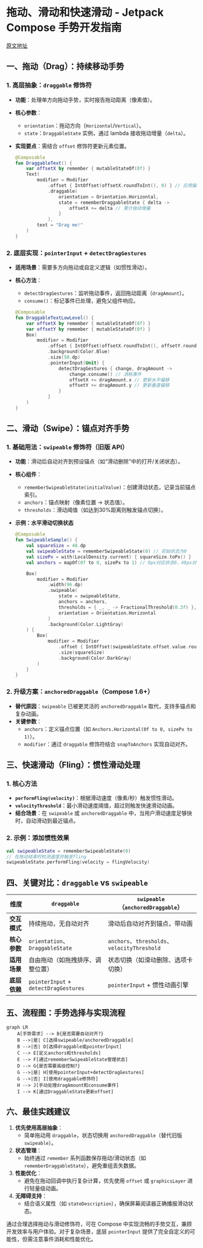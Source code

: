 
# 拖动、滑动和快速滑动 - Jetpack Compose 手势开发指南  

[原文地址](https://developer.android.google.cn/develop/ui/compose/touch-input/pointer-input/drag-swipe-fling?hl=zh-cn)  

## 一、拖动（Drag）：持续移动手势  

### 1. 高层抽象：`draggable` 修饰符  

- **功能**：处理单方向拖动手势，实时报告拖动距离（像素值）。  
- **核心参数**：  
  - `orientation`：拖动方向（`Horizontal`/`Vertical`）。  
  - `state`：`DraggableState` 实例，通过 lambda 接收拖动增量（`delta`）。  
- **实现要点**：需结合 `offset` 修饰符更新元素位置。  

  ```kotlin
  @Composable
  fun DraggableText() {
      var offsetX by remember { mutableStateOf(0f) }
      Text(
          modifier = Modifier
              .offset { IntOffset(offsetX.roundToInt(), 0) } // 应用偏移
              .draggable(
                  orientation = Orientation.Horizontal,
                  state = rememberDraggableState { delta ->
                      offsetX += delta // 累计拖动增量
                  }
              ),
          text = "Drag me!"
      )
  }
  ```

### 2. 底层实现：`pointerInput` + `detectDragGestures`  

- **适用场景**：需要多方向拖动或自定义逻辑（如惯性滑动）。  
- **核心方法**：  
  - `detectDragGestures`：监听拖动事件，返回拖动距离（`dragAmount`）。  
  - `consume()`：标记事件已处理，避免父组件响应。  

  ```kotlin
  @Composable
  fun DraggableTextLowLevel() {
      var offsetX by remember { mutableStateOf(0f) }
      var offsetY by remember { mutableStateOf(0f) }
      Box(
          modifier = Modifier
              .offset { IntOffset(offsetX.roundToInt(), offsetY.roundToInt()) }
              .background(Color.Blue)
              .size(50.dp)
              .pointerInput(Unit) {
                  detectDragGestures { change, dragAmount ->
                      change.consume() // 消耗事件
                      offsetX += dragAmount.x // 更新水平偏移
                      offsetY += dragAmount.y // 更新垂直偏移
                  }
              }
      )
  }
  ```

## 二、滑动（Swipe）：锚点对齐手势  

### 1. 基础用法：`swipeable` 修饰符（旧版 API）  

- **功能**：滑动后自动对齐到预设锚点（如“滑动删除”中的打开/关闭状态）。  
- **核心组件**：  
  - `rememberSwipeableState(initialValue)`：创建滑动状态，记录当前锚点索引。  
  - `anchors`：锚点映射（像素位置 → 状态值）。  
  - `thresholds`：滑动阈值（如达到30%距离则触发锚点切换）。  
- **示例：水平滑动切换状态**  

  ```kotlin
  @Composable
  fun SwipeableSample() {
      val squareSize = 48.dp
      val swipeableState = rememberSwipeableState(0) // 初始状态为0
      val sizePx = with(LocalDensity.current) { squareSize.toPx() }
      val anchors = mapOf(0f to 0, sizePx to 1) // 0px对应状态0，48px对应状态1

      Box(
          modifier = Modifier
              .width(96.dp)
              .swipeable(
                  state = swipeableState,
                  anchors = anchors,
                  thresholds = { _, _ -> FractionalThreshold(0.3f) }, // 滑动30%触发切换
                  orientation = Orientation.Horizontal
              )
              .background(Color.LightGray)
      ) {
          Box(
              modifier = Modifier
                  .offset { IntOffset(swipeableState.offset.value.roundToInt(), 0) } // 当前偏移
                  .size(squareSize)
                  .background(Color.DarkGray)
          )
      }
  }
  ```

### 2. 升级方案：`anchoredDraggable`（Compose 1.6+）  

- **替代原因**：`swipeable` 已被更灵活的 `anchoredDraggable` 取代，支持多锚点和复杂动画。  
- **关键参数**：  
  - `anchors`：定义锚点位置（如 `Anchors.Horizontal(0f to 0, sizePx to 1)`）。  
  - `modifier`：通过 `draggable` 修饰符结合 `snapToAnchors` 实现自动对齐。  

## 三、快速滑动（Fling）：惯性滑动处理  

### 1. 核心方法  

- **`performFling(velocity)`**：根据滑动速度（像素/秒）触发惯性滑动。  
- **`velocityThreshold`**：最小滑动速度阈值，超过则触发快速滑动动画。  
- **结合场景**：在 `swipeable` 或 `anchoredDraggable` 中，当用户滑动速度足够快时，自动滑动到最近锚点。  

### 2. 示例：添加惯性效果  

```kotlin
val swipeableState = rememberSwipeableState(0)
// 在拖动结束时检测速度并触发fling
swipeableState.performFling(velocity = flingVelocity)
```

## 四、关键对比：`draggable` vs `swipeable`  

| **维度**         | `draggable`                              | `swipeable`（`anchoredDraggable`）        |  
|------------------|------------------------------------------|------------------------------------------|  
| **交互模式**     | 持续拖动，无自动对齐                     | 滑动后自动对齐到锚点，带动画             |  
| **核心参数**     | `orientation`、`DraggableState`          | `anchors`、`thresholds`、`velocityThreshold` |  
| **适用场景**     | 自由拖动（如拖拽排序、调整位置）         | 状态切换（如滑动删除、选项卡切换）       |  
| **底层依赖**     | `pointerInput` + `detectDragGestures`     | `pointerInput` + 惯性动画引擎             |  

## 五、流程图：手势选择与实现流程  

```mermaid
graph LR
    A[手势需求] --> B{是否需要自动对齐?}
    B -->|是| C[选择swipeable/anchoredDraggable]
    B -->|否| D[选择draggable或pointerInput]
    C --> E[定义anchors和thresholds]
    E --> F[通过rememberSwipeableState管理状态]
    D --> G{是否需要高级控制?}
    G -->|是| H[使用pointerInput+detectDragGestures]
    G -->|否| I[使用draggable修饰符]
    H --> J[手动处理dragAmount和consume事件]
    I --> K[通过DraggableState更新offset]
```

## 六、最佳实践建议  

1. **优先使用高层抽象**：  
   - 简单拖动用 `draggable`，状态切换用 `anchoredDraggable`（替代旧版 `swipeable`）。  
2. **状态管理**：  
   - 始终通过 `remember` 系列函数保存拖动/滑动状态（如 `rememberDraggableState`），避免重组丢失数据。  
3. **性能优化**：  
   - 避免在拖动回调中执行复杂计算，优先使用 `offset` 或 `graphicsLayer` 进行轻量级动画。  
4. **无障碍支持**：  
   - 结合语义属性（如 `stateDescription`），确保屏幕阅读器正确播报滑动状态。  

通过合理选择拖动与滑动修饰符，可在 Compose 中实现流畅的手势交互，兼顾开发效率与用户体验。对于复杂场景，底层 `pointerInput` 提供了完全自定义的可能性，但需注意事件消耗和性能优化。
